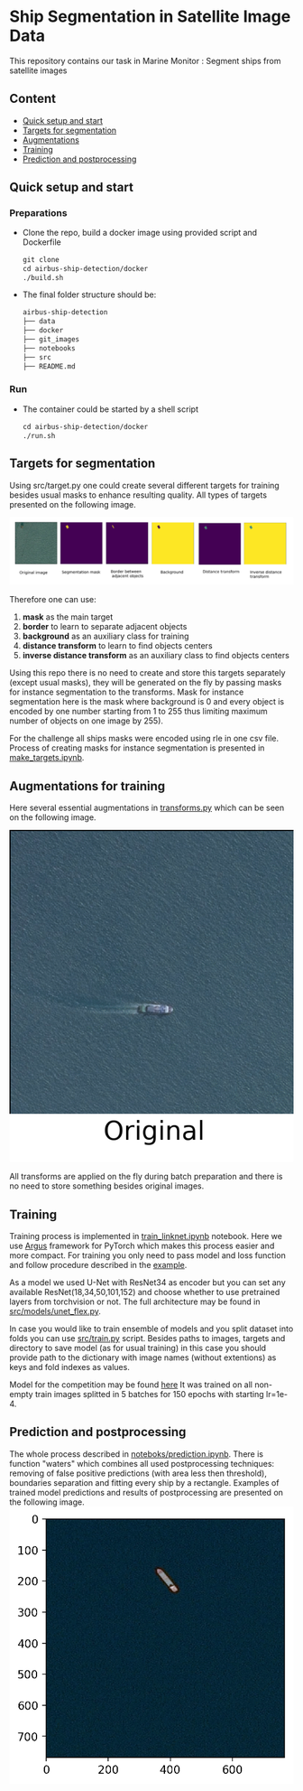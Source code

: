 # Ship Segmentation in Satellite Image Data 

This repository contains our task in Marine Monitor : Segment ships from satellite images


## Content

*  [Quick setup and start](#quickstart)
*  [Targets for segmentation](#targets)
*  [Augmentations](#augmentations)
*  [Training](#training)
*  [Prediction and postprocessing](#prediction)

## Quick setup and start  <a name="quickstart"/>

### Preparations 

* Clone the repo, build a docker image using provided script and Dockerfile

    ```
    git clone 
    cd airbus-ship-detection/docker
    ./build.sh
    ```
* The final folder structure should be:
  
    ```
    airbus-ship-detection
    ├── data
    ├── docker
    ├── git_images
    ├── notebooks
    ├── src
    ├── README.md
    ```

### Run

* The container could be started by a shell script

    ```
    cd airbus-ship-detection/docker
    ./run.sh
    ```

## Targets for segmentation  <a name="targets"/>

Using src/target.py one could create several different targets for training besides usual masks to enhance resulting quality. All types of targets presented on the following image.

![targets](git_images/targets.png "Targets")

Therefore one can use:
 1) **mask** as the main target
 2) **border** to learn to separate adjacent objects
 3) **background** as an auxiliary class for training
 4) **distance transform** to learn to find objects centers
 5) **inverse distance transform** as an auxiliary class to find objects centers
 
 Using this repo there is no need to create and store this targets separately (except usual masks), they will be generated on the fly by passing masks for instance segmentation to the transforms.
 Mask for instance segmentation here is the mask where background is 0 and every object is encoded by one number starting from 1 to 255 thus limiting maximum number of objects on one image by 255).
 
 For the challenge all ships masks were encoded using rle in one csv file. Process of creating masks for instance segmentation is presented in [make_targets.ipynb](notebooks/make_targets.ipynb).
 
 ## Augmentations for training  <a name="augmentations"/>
 
 Here several essential augmentations in [transforms.py](src/transforms.py) which can be seen on the following image.
 
![augmentations](git_images/augmentations.gif "Augmentations")

All transforms are applied on the fly during batch preparation and there is no need to store something besides original images.

 ## Training  <a name="training"/>
 
 Training process is implemented in [train_linknet.ipynb](/notebooks/train_linknet.ipynb) notebook.
 Here we use [Argus](https://github.com/lRomul/argus) framework for PyTorch which makes this process easier and more compact.
 For training you only need to pass model and loss function and follow procedure described in the [example](https://github.com/lRomul/argus#examples).
 
 As a model we used U-Net with ResNet34 as encoder but you can set any available ResNet(18,34,50,101,152) and choose whether to use pretrained layers from torchvision or not.
 The full architecture may be found in [src/models/unet_flex.py](src/models/unet_flex.py).
 
 In case you would like to train ensemble of models and you split dataset into folds you can use [src/train.py](src/train.py) script.
 Besides paths to images, targets and directory to save model (as for usual training) in this case you should provide path to the dictionary with image names (without extentions) as keys and fold indexes as values.
 
 Model for the competition may be found [here](https://my.pcloud.com/publink/show?code=XZSoBO7ZwU4RhgBeioXUW1aLJxFDamFfna3y)
 It was trained on all non-empty train images splitted in 5 batches for 150 epochs with starting lr=1e-4.
 
 ## Prediction  and postprocessing <a name="prediction"/>
 
 The whole process described in [noteboks/prediction.ipynb](notebooks/prediction.ipynb). There is function "waters" which combines all used postprocessing techniques: removing of false positive predictions (with area less then threshold), boundaries separation and fitting every ship by a rectangle.
 Examples of trained model predictions and results of postprocessing are presented on the following image.
 ![predictions](git_images/predictions.gif "Predictions")
 
 
 
 
